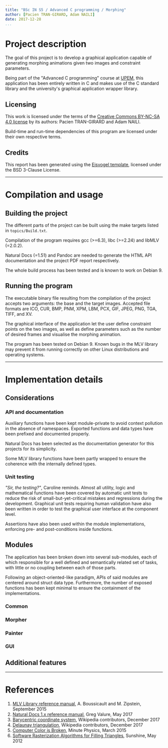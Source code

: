 ```yaml
---
title: "BSc IN S5 / Advanced C programming / Morphing"
author: [Pacien TRAN-GIRARD, Adam NAILI]
date: 2017-12-28
...
```


# Project description

The goal of this project is to develop a graphical application capable of generating morphing animations given two
images and constraint parameters.

Being part of the "Advanced C programming" course at [UPEM](http://www.u-pem.fr/), this application has been entirely
written in C and makes use of the C standard library and the university's graphical application wrapper library. 

## Licensing

This work is licensed under the terms of the
[Creative Commons BY-NC-SA 4.0 license](https://creativecommons.org/licenses/by-nc-sa/4.0/) by its authors:
Pacien TRAN-GIRARD and Adam NAILI.

Build-time and run-time dependencies of this program are licensed under their own respective terms.

## Credits

This report has been generated using the [Eisvogel template](https://github.com/Wandmalfarbe/pandoc-latex-template),
licensed under the BSD 3-Clause License.

---

# Compilation and usage

## Building the project

The different parts of the project can be built using the make targets listed in `topics/Build.txt`.

Compilation of the program requires gcc (>=6.3), libc (>=2.24) and libMLV (=2.0.2).

Natural Docs (=1.51) and Pandoc are needed to generate the HTML API documentation and the project PDF report
respectively.

The whole build process has been tested and is known to work on Debian 9.

## Running the program

The executable binary file resulting from the compilation of the project accepts two arguments: the base and the target
images. Accepted file formats are ICO, CUR, BMP, PNM, XPM, LBM, PCX, GIF, JPEG, PNG, TGA, TIFF, and XV.

The graphical interface of the application let the user define constraint points on the two images, as well as define
parameters such as the number of desired frames and visualise the morphing animation.

The program has been tested on Debian 9. Known bugs in the MLV library may prevent it from running correctly on other
Linux distributions and operating systems.

---

# Implementation details

## Considerations

### API and documentation

Auxiliary functions have been kept module-private to avoid context pollution in the absence of namespaces.
Exported functions and data types have been prefixed and documented properly.

Natural Docs has been selected as the documentation generator for this projects for its simplicity.

Some MLV library functions have been partly wrapped to ensure the coherence with the internally defined types. 

### Unit testing

_"Sir, the testing?"_, Caroline reminds.
Almost all utility, logic and mathematical functions have been covered by automatic unit tests to reduce the risk of
small-but-yet-critical mistakes and regressions during the development. Graphical unit tests requiring human validation
have also been written in order to test the graphical user interface at the component level.

Assertions have also been used within the module implementations, enforcing pre- and post-conditions inside functions.

## Modules

The application has been broken down into several sub-modules, each of which responsible for a well defined and
semantically related set of tasks, with little or no coupling between each of those parts.

Following an object-oriented-like paradigm, APIs of said modules are centered around struct data type.
Furthermore, the number of exposed functions has been kept minimal to ensure the containment of the implementations.

### Common

### Morpher

### Painter

### GUI

## Additional features

---

# References

1. [MLV Library reference manual](http://www-igm.univ-mlv.fr/~boussica/mlv/api/French/html/index.html), A. Boussicault and M. Zipstein, September 2015
1. [Natural Docs 1.x reference manual](https://web.archive.org/web/20170504223714/http://www.naturaldocs.org:80/documenting/reference.html), Greg Valure, May 2017 
1. [Barycentric coordinate system](https://en.wikipedia.org/w/index.php?title=Barycentric_coordinate_system&oldid=816475141), Wikipedia contributors, December 2017
1. [Delaunay triangulation](https://en.wikipedia.org/w/index.php?title=Delaunay_triangulation&oldid=817290072), Wikipedia contributors, December 2017
1. [Computer Color is Broken](https://www.youtube.com/watch?v=LKnqECcg6Gw), Minute Physics, March 2015
1. [Software Rasterization Algorithms for Filling Triangles](http://www.sunshine2k.de/coding/java/TriangleRasterization/TriangleRasterization.html), Sunshine, May 2012
